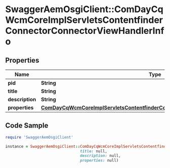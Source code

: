 # SwaggerAemOsgiClient::ComDayCqWcmCoreImplServletsContentfinderConnectorConnectorViewHandlerInfo

## Properties

Name | Type | Description | Notes
------------ | ------------- | ------------- | -------------
**pid** | **String** |  | [optional] 
**title** | **String** |  | [optional] 
**description** | **String** |  | [optional] 
**properties** | [**ComDayCqWcmCoreImplServletsContentfinderConnectorConnectorViewHandlerProperties**](ComDayCqWcmCoreImplServletsContentfinderConnectorConnectorViewHandlerProperties.md) |  | [optional] 

## Code Sample

```ruby
require 'SwaggerAemOsgiClient'

instance = SwaggerAemOsgiClient::ComDayCqWcmCoreImplServletsContentfinderConnectorConnectorViewHandlerInfo.new(pid: null,
                                 title: null,
                                 description: null,
                                 properties: null)
```


